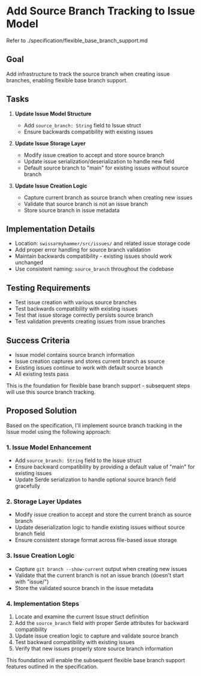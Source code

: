 # Add Source Branch Tracking to Issue Model

Refer to ./specification/flexible_base_branch_support.md

## Goal

Add infrastructure to track the source branch when creating issue branches, enabling flexible base branch support.

## Tasks

1. **Update Issue Model Structure**
   - Add `source_branch: String` field to Issue struct
   - Ensure backwards compatibility with existing issues

2. **Update Issue Storage Layer**
   - Modify issue creation to accept and store source branch
   - Update issue serialization/deserialization to handle new field
   - Default source branch to "main" for existing issues without source branch

3. **Update Issue Creation Logic**
   - Capture current branch as source branch when creating new issues
   - Validate that source branch is not an issue branch
   - Store source branch in issue metadata

## Implementation Details

- Location: `swissarmyhammer/src/issues/` and related issue storage code
- Add proper error handling for source branch validation
- Maintain backwards compatibility - existing issues should work unchanged
- Use consistent naming: `source_branch` throughout the codebase

## Testing Requirements

- Test issue creation with various source branches
- Test backwards compatibility with existing issues
- Test that issue storage correctly persists source branch
- Test validation prevents creating issues from issue branches

## Success Criteria

- Issue model contains source branch information  
- Issue creation captures and stores current branch as source
- Existing issues continue to work with default source branch
- All existing tests pass

This is the foundation for flexible base branch support - subsequent steps will use this source branch tracking.

## Proposed Solution

Based on the specification, I'll implement source branch tracking in the Issue model using the following approach:

### 1. Issue Model Enhancement
- Add `source_branch: String` field to the Issue struct 
- Ensure backward compatibility by providing a default value of "main" for existing issues
- Update Serde serialization to handle optional source branch field gracefully

### 2. Storage Layer Updates  
- Modify issue creation to accept and store the current branch as source branch
- Update deserialization logic to handle existing issues without source branch field
- Ensure consistent storage format across file-based issue storage

### 3. Issue Creation Logic
- Capture `git branch --show-current` output when creating new issues
- Validate that the current branch is not an issue branch (doesn't start with "issue/")
- Store the validated source branch in the issue metadata

### 4. Implementation Steps
1. Locate and examine the current Issue struct definition
2. Add the `source_branch` field with proper Serde attributes for backward compatibility
3. Update issue creation logic to capture and validate source branch
4. Test backward compatibility with existing issues
5. Verify that new issues properly store source branch information

This foundation will enable the subsequent flexible base branch support features outlined in the specification.